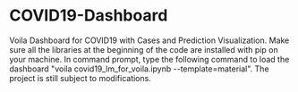 # COVID19-Dashboard
Voila Dashboard for COVID19 with Cases and Prediction Visualization. Make sure all the libraries at the beginning of the code are installed with pip on your machine. In command prompt, type the following command to load the dashboard "voila covid19_lm_for_voila.ipynb --template=material". The project is still subject to modifications.
